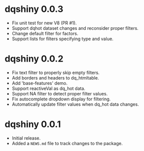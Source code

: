 # dqshiny 0.0.3

* Fix unit test for new V8 (PR #1).
* Support dqhot dataset changes and reconsider proper filters.
* Change default filter for factors.
* Support lists for filters specifying type and value.

# dqshiny 0.0.2

* Fix text filter to properly skip empty filters.
* Add borders and headers to dq_htmltable.
* Add 'base-features' demo.
* Support reactiveVal as dq_hot data.
* Support NA filter to detect proper filter values.
* Fix autocomplete dropdown display for filtering.
* Automatically update filter values when dq_hot data changes.

# dqshiny 0.0.1

* Initial release.
* Added a `NEWS.md` file to track changes to the package.
